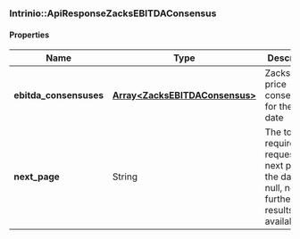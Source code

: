 

[//]: # (CLASS:Intrinio::ApiResponseZacksEBITDAConsensus)

[//]: # (KIND:object)

### Intrinio::ApiResponseZacksEBITDAConsensus

#### Properties

[//]: # (START_DEFINITION)

Name | Type | Description
------------ | ------------- | -------------
**ebitda_consensuses** | [**Array&lt;ZacksEBITDAConsensus&gt;**](ZacksEBITDAConsensus.md) | Zacks target price consensuses for the latest date &nbsp;
**next_page** | String | The token required to request the next page of the data. If null, no further results are available. &nbsp;

[//]: # (END_DEFINITION)


[//]: # (CONTAINED_CLASS:Intrinio::ZacksEBITDAConsensus)



